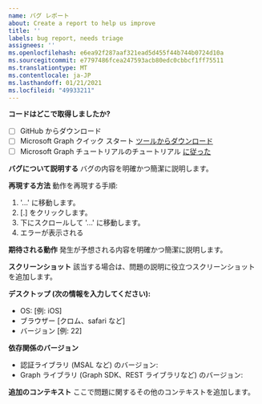 ```yaml
---
name: バグ レポート
about: Create a report to help us improve
title: ''
labels: bug report, needs triage
assignees: ''
ms.openlocfilehash: e6ea92f287aaf321ead5d455f44b744b0724d10a
ms.sourcegitcommit: e7797486fcea247593acb80edc0cbbcf1ff75511
ms.translationtype: MT
ms.contentlocale: ja-JP
ms.lasthandoff: 01/21/2021
ms.locfileid: "49933211"
---
```

**コードはどこで取得しましたか?**
- [ ] GitHub からダウンロード
- [ ] Microsoft Graph クイック スタート [ツールからダウンロード](https://developer.microsoft.com/graph/quick-start)
- [ ] Microsoft Graph チュートリアルのチュートリアル [に従った](https://docs.microsoft.com/graph/tutorials)

**バグについて説明する** バグの内容を明確かつ簡潔に説明します。

**再現する方法** 動作を再現する手順:
1. '...' に移動します。
2. [.] をクリックします。
3. 下にスクロールして '...' に移動します。
4. エラーが表示される

**期待される動作** 発生が予想される内容を明確かつ簡潔に説明します。

**スクリーンショット** 該当する場合は、問題の説明に役立つスクリーンショットを追加します。

**デスクトップ (次の情報を入力してください):**
 - OS: [例: iOS]
 - ブラウザー [クロム、safari など]
 - バージョン [例: 22]

**依存関係のバージョン**
 - 認証ライブラリ (MSAL など) のバージョン:
 - Graph ライブラリ (Graph SDK、REST ライブラリなど) のバージョン:  

**追加のコンテキスト** ここで問題に関するその他のコンテキストを追加します。
